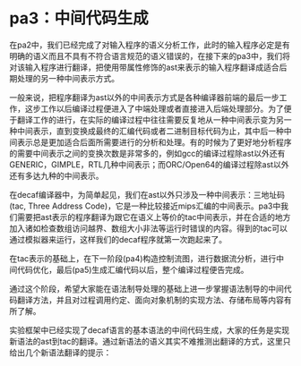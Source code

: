 # pa3：中间代码生成

在pa2中，我们已经完成了对输入程序的语义分析工作，此时的输入程序必定是有明确的语义而且不具有不符合语言规范的语义错误的，在接下来的pa3中，我们将对该输入程序进行翻译，把使用带属性修饰的ast来表示的输入程序翻译成适合后期处理的另一种中间表示方式。

一般来说，把程序翻译为ast以外的中间表示方式是各种编译器前端的最后一步工作，这步工作以后编译过程便进入了中端处理或者直接进入后端处理部分。为了便于翻译工作的进行，在实际的编译过程中往往需要反复地从一种中间表示变为另一种中间表示，直到变换成最终的汇编代码或者二进制目标代码为止，其中后一种中间表示总是更加适合后面所需要进行的分析和处理。有的时候为了更好地分析程序的需要中间表示之间的变换次数是非常多的，例如gcc的编译过程除ast以外还有GENERIC，GIMPLE，RTL几种中间表示；而ORC/Open64的编译过程除ast以外还有多达九种的中间表示。

在decaf编译器中，为简单起见，我们在ast以外只涉及一种中间表示：三地址码(tac, Three Address Code)，它是一种比较接近mips汇编的中间表示。pa3中我们需要把ast表示的程序翻译为跟它在语义上等价的tac中间表示，并在合适的地方加入诸如检查数组访问越界、数组大小非法等运行时错误的内容。得到的tac可以通过模拟器来运行，这样我们的decaf程序就第一次跑起来了。

在tac表示的基础上，在下一阶段(pa4)构造控制流图，进行数据流分析，进行中间代码优化，最后(pa5)生成汇编代码以后，整个编译过程便告完成。

通过这个阶段，希望大家能在语法制导处理的基础上进一步掌握语法制导的中间代码翻译方法，并且对过程调用约定、面向对象机制的实现方法、存储布局等内容有所了解。

实验框架中已经实现了decaf语言的基本语法的中间代码生成，大家的任务是实现新语法的ast到tac的翻译。通过新语法的语义其实不难推测出翻译的方式，这里只给出几个新语法翻译的提示：